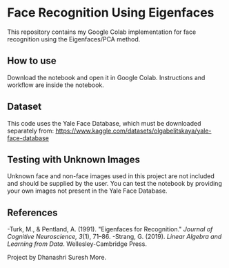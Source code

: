 # Face Recognition Using Eigenfaces

This repository contains my Google Colab implementation for face recognition using the Eigenfaces/PCA method.

## How to use

Download the notebook and open it in Google Colab. Instructions and workflow are inside the notebook.

## Dataset

This code uses the Yale Face Database, which must be downloaded separately from: https://www.kaggle.com/datasets/olgabelitskaya/yale-face-database

## Testing with Unknown Images

Unknown face and non-face images used in this project are not included and should be supplied by the user. You can test the notebook by providing your own images not present in the Yale Face Database.

## References

-Turk, M., & Pentland, A. (1991). "Eigenfaces for Recognition." *Journal of Cognitive Neuroscience, 3*(1), 71–86.
-Strang, G. (2019). *Linear Algebra and Learning from Data*. Wellesley-Cambridge Press.

Project by Dhanashri Suresh More.
